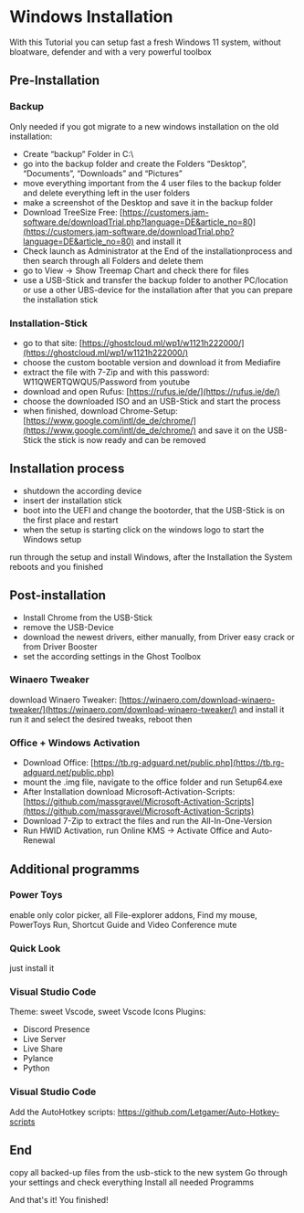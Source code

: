 # Windows Installation
With this Tutorial you can setup fast a fresh Windows 11 system, without bloatware, defender and with a very powerful toolbox
## Pre-Installation
### Backup
Only needed if you got migrate to a new windows installation
on the old installation:
- Create “backup” Folder in C:\
- go into the backup folder and create the Folders “Desktop”, “Documents”, “Downloads” and “Pictures”
- move everything important from the 4 user files to the backup folder and delete everything left in the user folders
- make a screenshot of the Desktop and save it in the backup folder
- Download TreeSize Free: [https://customers.jam-software.de/downloadTrial.php?language=DE&article_no=80](https://customers.jam-software.de/downloadTrial.php?language=DE&article_no=80) and install it
- Check launch as Administrator at the End of the installationprocess and then search through all Folders and delete them
- go to View → Show Treemap Chart and check there for files
- use a USB-Stick and transfer the backup folder to another PC/location or use a other UBS-device for the installation
after that you can prepare the installation stick
### Installation-Stick
- go to that site: [https://ghostcloud.ml/wp1/w1121h222000/](https://ghostcloud.ml/wp1/w1121h222000/)
- choose the custom bootable version and download it from Mediafire
- extract the file with 7-Zip and with this password: W11QWERTQWQU5/Password from youtube
- download and open Rufus: [https://rufus.ie/de/](https://rufus.ie/de/)
- choose the downloaded ISO and an USB-Stick and start the process
- when finished, download Chrome-Setup: [https://www.google.com/intl/de_de/chrome/](https://www.google.com/intl/de_de/chrome/) and save it on the USB-Stick
the stick is now ready and can be removed
## Installation process
- shutdown the according device
- insert der installation stick
- boot into the UEFI and change the bootorder, that the USB-Stick is on the first place and restart
- when the setup is starting click on the windows logo to start the Windows setup

run through the setup and install Windows, after the Installation the System reboots and you finished
## Post-installation
- Install Chrome from the USB-Stick
- remove the USB-Device
- download the newest drivers, either manually, from Driver easy crack or from Driver Booster
- set the according settings in the Ghost Toolbox
### Winaero Tweaker
download Winaero Tweaker: [](https://winaero.com/download-winaero-tweaker/)[https://winaero.com/download-winaero-tweaker/](https://winaero.com/download-winaero-tweaker/) and install it
run it and select the desired tweaks, reboot then
### Office + Windows Activation
- Download Office: [https://tb.rg-adguard.net/public.php](https://tb.rg-adguard.net/public.php)
- mount the .img file, navigate to the office folder and run Setup64.exe
- After Installation download Microsoft-Activation-Scripts: [https://github.com/massgravel/Microsoft-Activation-Scripts](https://github.com/massgravel/Microsoft-Activation-Scripts)
- Download 7-Zip to extract the files and run the All-In-One-Version
- Run HWID Activation, run Online KMS → Activate Office and Auto-Renewal
## Additional programms
### Power Toys
enable only color picker, all File-explorer addons, Find my mouse, PowerToys Run, Shortcut Guide and Video Conference mute
### Quick Look
just install it
### Visual Studio Code
Theme: sweet Vscode, sweet Vscode Icons
Plugins:
- Discord Presence
- Live Server
- Live Share
- Pylance
- Python
### Visual Studio Code
Add the AutoHotkey scripts:
https://github.com/Letgamer/Auto-Hotkey-scripts
## End
copy all backed-up files from the usb-stick to the new system
Go through your settings and check everything
Install all needed Programms

And that's it! You finished!
